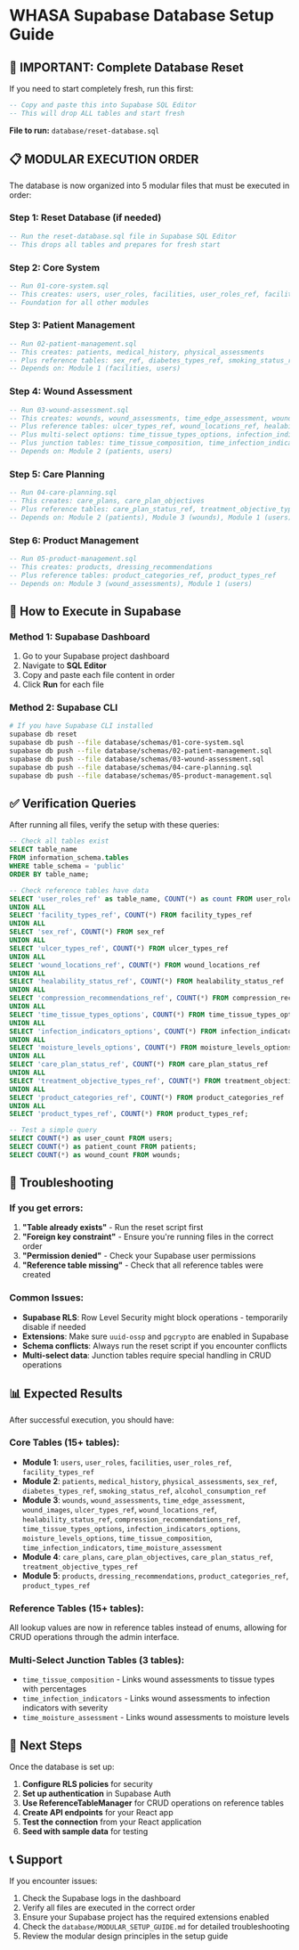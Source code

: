 # WHASA Supabase Database Setup Guide

## 🚨 IMPORTANT: Complete Database Reset

If you need to start completely fresh, run this first:

```sql
-- Copy and paste this into Supabase SQL Editor
-- This will drop ALL tables and start fresh
```

**File to run:** `database/reset-database.sql`

## 📋 **MODULAR EXECUTION ORDER**

The database is now organized into 5 modular files that must be executed in order:

### **Step 1: Reset Database (if needed)**
```sql
-- Run the reset-database.sql file in Supabase SQL Editor
-- This drops all tables and prepares for fresh start
```

### **Step 2: Core System**
```sql
-- Run 01-core-system.sql
-- This creates: users, user_roles, facilities, user_roles_ref, facility_types_ref
-- Foundation for all other modules
```

### **Step 3: Patient Management**
```sql
-- Run 02-patient-management.sql
-- This creates: patients, medical_history, physical_assessments
-- Plus reference tables: sex_ref, diabetes_types_ref, smoking_status_ref, alcohol_consumption_ref
-- Depends on: Module 1 (facilities, users)
```

### **Step 4: Wound Assessment**
```sql
-- Run 03-wound-assessment.sql
-- This creates: wounds, wound_assessments, time_edge_assessment, wound_images
-- Plus reference tables: ulcer_types_ref, wound_locations_ref, healability_status_ref, compression_recommendations_ref
-- Plus multi-select options: time_tissue_types_options, infection_indicators_options, moisture_levels_options
-- Plus junction tables: time_tissue_composition, time_infection_indicators, time_moisture_assessment
-- Depends on: Module 2 (patients, users)
```

### **Step 5: Care Planning**
```sql
-- Run 04-care-planning.sql
-- This creates: care_plans, care_plan_objectives
-- Plus reference tables: care_plan_status_ref, treatment_objective_types_ref
-- Depends on: Module 2 (patients), Module 3 (wounds), Module 1 (users)
```

### **Step 6: Product Management**
```sql
-- Run 05-product-management.sql
-- This creates: products, dressing_recommendations
-- Plus reference tables: product_categories_ref, product_types_ref
-- Depends on: Module 3 (wound_assessments), Module 1 (users)
```

## 🔧 **How to Execute in Supabase**

### **Method 1: Supabase Dashboard**
1. Go to your Supabase project dashboard
2. Navigate to **SQL Editor**
3. Copy and paste each file content in order
4. Click **Run** for each file

### **Method 2: Supabase CLI**
```bash
# If you have Supabase CLI installed
supabase db reset
supabase db push --file database/schemas/01-core-system.sql
supabase db push --file database/schemas/02-patient-management.sql
supabase db push --file database/schemas/03-wound-assessment.sql
supabase db push --file database/schemas/04-care-planning.sql
supabase db push --file database/schemas/05-product-management.sql
```

## ✅ **Verification Queries**

After running all files, verify the setup with these queries:

```sql
-- Check all tables exist
SELECT table_name 
FROM information_schema.tables 
WHERE table_schema = 'public' 
ORDER BY table_name;

-- Check reference tables have data
SELECT 'user_roles_ref' as table_name, COUNT(*) as count FROM user_roles_ref
UNION ALL
SELECT 'facility_types_ref', COUNT(*) FROM facility_types_ref
UNION ALL
SELECT 'sex_ref', COUNT(*) FROM sex_ref
UNION ALL
SELECT 'ulcer_types_ref', COUNT(*) FROM ulcer_types_ref
UNION ALL
SELECT 'wound_locations_ref', COUNT(*) FROM wound_locations_ref
UNION ALL
SELECT 'healability_status_ref', COUNT(*) FROM healability_status_ref
UNION ALL
SELECT 'compression_recommendations_ref', COUNT(*) FROM compression_recommendations_ref
UNION ALL
SELECT 'time_tissue_types_options', COUNT(*) FROM time_tissue_types_options
UNION ALL
SELECT 'infection_indicators_options', COUNT(*) FROM infection_indicators_options
UNION ALL
SELECT 'moisture_levels_options', COUNT(*) FROM moisture_levels_options
UNION ALL
SELECT 'care_plan_status_ref', COUNT(*) FROM care_plan_status_ref
UNION ALL
SELECT 'treatment_objective_types_ref', COUNT(*) FROM treatment_objective_types_ref
UNION ALL
SELECT 'product_categories_ref', COUNT(*) FROM product_categories_ref
UNION ALL
SELECT 'product_types_ref', COUNT(*) FROM product_types_ref;

-- Test a simple query
SELECT COUNT(*) as user_count FROM users;
SELECT COUNT(*) as patient_count FROM patients;
SELECT COUNT(*) as wound_count FROM wounds;
```

## 🚨 **Troubleshooting**

### **If you get errors:**

1. **"Table already exists"** - Run the reset script first
2. **"Foreign key constraint"** - Ensure you're running files in the correct order
3. **"Permission denied"** - Check your Supabase user permissions
4. **"Reference table missing"** - Check that all reference tables were created

### **Common Issues:**

- **Supabase RLS**: Row Level Security might block operations - temporarily disable if needed
- **Extensions**: Make sure `uuid-ossp` and `pgcrypto` are enabled in Supabase
- **Schema conflicts**: Always run the reset script if you encounter conflicts
- **Multi-select data**: Junction tables require special handling in CRUD operations

## 📊 **Expected Results**

After successful execution, you should have:

### **Core Tables (15+ tables):**
- **Module 1**: `users`, `user_roles`, `facilities`, `user_roles_ref`, `facility_types_ref`
- **Module 2**: `patients`, `medical_history`, `physical_assessments`, `sex_ref`, `diabetes_types_ref`, `smoking_status_ref`, `alcohol_consumption_ref`
- **Module 3**: `wounds`, `wound_assessments`, `time_edge_assessment`, `wound_images`, `ulcer_types_ref`, `wound_locations_ref`, `healability_status_ref`, `compression_recommendations_ref`, `time_tissue_types_options`, `infection_indicators_options`, `moisture_levels_options`, `time_tissue_composition`, `time_infection_indicators`, `time_moisture_assessment`
- **Module 4**: `care_plans`, `care_plan_objectives`, `care_plan_status_ref`, `treatment_objective_types_ref`
- **Module 5**: `products`, `dressing_recommendations`, `product_categories_ref`, `product_types_ref`

### **Reference Tables (15+ tables):**
All lookup values are now in reference tables instead of enums, allowing for CRUD operations through the admin interface.

### **Multi-Select Junction Tables (3 tables):**
- `time_tissue_composition` - Links wound assessments to tissue types with percentages
- `time_infection_indicators` - Links wound assessments to infection indicators with severity
- `time_moisture_assessment` - Links wound assessments to moisture levels

## 🎯 **Next Steps**

Once the database is set up:

1. **Configure RLS policies** for security
2. **Set up authentication** in Supabase Auth
3. **Use ReferenceTableManager** for CRUD operations on reference tables
4. **Create API endpoints** for your React app
5. **Test the connection** from your React application
6. **Seed with sample data** for testing

## 📞 **Support**

If you encounter issues:
1. Check the Supabase logs in the dashboard
2. Verify all files are executed in the correct order
3. Ensure your Supabase project has the required extensions enabled
4. Check the `database/MODULAR_SETUP_GUIDE.md` for detailed troubleshooting
5. Review the modular design principles in the setup guide 